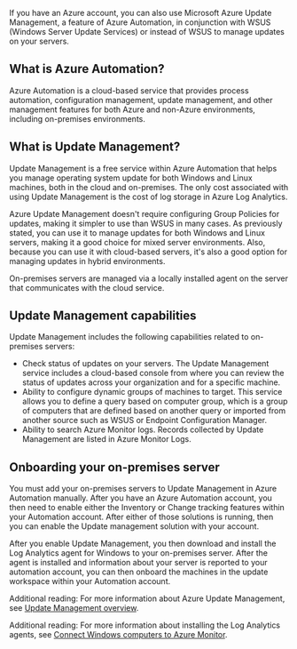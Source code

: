 If you have an Azure account, you can also use Microsoft Azure Update Management, a feature of Azure Automation, in conjunction with WSUS (Windows Server Update Services) or instead of WSUS to manage updates on your servers.

## What is Azure Automation?

Azure Automation is a cloud-based service that provides process automation, configuration management, update management, and other management features for both Azure and non-Azure environments, including on-premises environments.

## What is Update Management?

Update Management is a free service within Azure Automation that helps you manage operating system update for both Windows and Linux machines, both in the cloud and on-premises. The only cost associated with using Update Management is the cost of log storage in Azure Log Analytics.

Azure Update Management doesn't require configuring Group Policies for updates, making it simpler to use than WSUS in many cases. As previously stated, you can use it to manage updates for both Windows and Linux servers, making it a good choice for mixed server environments. Also, because you can use it with cloud-based servers, it's also a good option for managing updates in hybrid environments.

On-premises servers are managed via a locally installed agent on the server that communicates with the cloud service.

## Update Management capabilities

Update Management includes the following capabilities related to on-premises servers:

- Check status of updates on your servers. The Update Management service includes a cloud-based console from where you can review the status of updates across your organization and for a specific machine.
- Ability to configure dynamic groups of machines to target. This service allows you to define a query based on computer group, which is a group of computers that are defined based on another query or imported from another source such as WSUS or Endpoint Configuration Manager.
- Ability to search Azure Monitor logs. Records collected by Update Management are listed in Azure Monitor Logs.

## Onboarding your on-premises server

You must add your on-premises servers to Update Management in Azure Automation manually. After you have an Azure Automation account, you then need to enable either the Inventory or Change tracking features within your Automation account. After either of those solutions is running, then you can enable the Update management solution with your account.

After you enable Update Management, you then download and install the Log Analytics agent for Windows to your on-premises server. After the agent is installed and information about your server is reported to your automation account, you can then onboard the machines in the update workspace within your Automation account.

Additional reading: For more information about Azure Update Management, see [Update Management overview](/azure/automation/update-management/overview).

Additional reading: For more information about installing the Log Analytics agents, see [Connect Windows computers to Azure Monitor](https://aka.ms/agent-windows).
